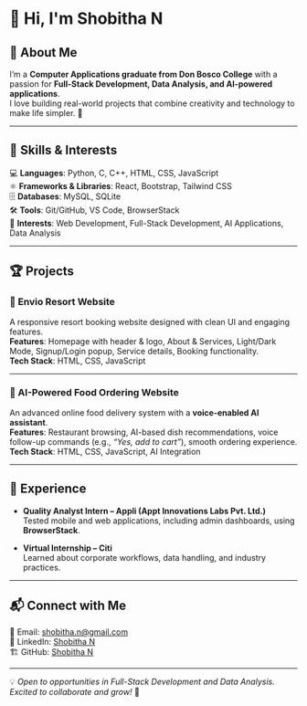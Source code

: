 # 👋 Hi, I'm Shobitha N  

## 📌 About Me  
I’m a **Computer Applications graduate from Don Bosco College** with a passion for **Full-Stack Development, Data Analysis, and AI-powered applications**.  
I love building real-world projects that combine creativity and technology to make life simpler. 🚀  

---

## 🚀 Skills & Interests  
💻 **Languages**: Python, C, C++, HTML, CSS, JavaScript  
⚛️ **Frameworks & Libraries**: React, Bootstrap, Tailwind CSS  
🗄️ **Databases**: MySQL, SQLite  
🛠️ **Tools**: Git/GitHub, VS Code, BrowserStack  
🎯 **Interests**: Web Development, Full-Stack Development, AI Applications, Data Analysis  

---

## 🏆 Projects  

### 🌴 Envio Resort Website  
A responsive resort booking website designed with clean UI and engaging features.  
**Features**: Homepage with header & logo, About & Services, Light/Dark Mode, Signup/Login popup, Service details, Booking functionality.  
**Tech Stack**: HTML, CSS, JavaScript  

---

### 🍴 AI-Powered Food Ordering Website  
An advanced online food delivery system with a **voice-enabled AI assistant**.  
**Features**: Restaurant browsing, AI-based dish recommendations, voice follow-up commands (e.g., *“Yes, add to cart”*), smooth ordering experience.  
**Tech Stack**: HTML, CSS, JavaScript, AI Integration  

---

## 💼 Experience  
- **Quality Analyst Intern – Appli (Appt Innovations Labs Pvt. Ltd.)**  
  Tested mobile and web applications, including admin dashboards, using **BrowserStack**.  

- **Virtual Internship – Citi**  
  Learned about corporate workflows, data handling, and industry practices.  

---

## 📬 Connect with Me  
📧 Email: shobitha.n@gmail.com  
💼 LinkedIn: [Shobitha N](https://www.linkedin.com/in/shobitha-n)  
🏗️ GitHub: [Shobitha N](https://github.com/your-username)  

---

💡 *Open to opportunities in Full-Stack Development and Data Analysis. Excited to collaborate and grow!* 🚀


